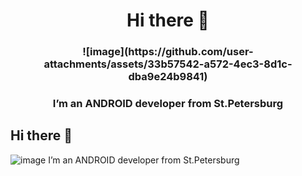<div id="header" align="center">
  <h1>Hi there 👋</h1>
  <h3>![image](https://github.com/user-attachments/assets/33b57542-a572-4ec3-8d1c-dba9e24b9841)</h3>
  <h3>I’m an ANDROID developer from St.Petersburg</h3>
</div>


## Hi there 👋
![image](https://github.com/user-attachments/assets/33b57542-a572-4ec3-8d1c-dba9e24b9841)
I’m an ANDROID developer from St.Petersburg

<!--
**HUEY-news/HUEY-news** is a ✨ _special_ ✨ repository because its `README.md` (this file) appears on your GitHub profile.

Here are some ideas to get you started:

- 🔭 I’m currently working on ...
- 🌱 I’m currently learning ...
- 👯 I’m looking to collaborate on ...
- 🤔 I’m looking for help with ...
- 💬 Ask me about ...
- 📫 How to reach me: ...
- 😄 Pronouns: ...
- ⚡ Fun fact: ...
-->
